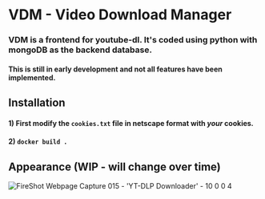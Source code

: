 # VDM - Video Download Manager

### VDM is a frontend for youtube-dl. It's coded using python with mongoDB as the backend database.

#### This is still in early development and not all features have been implemented.

## Installation

#### 1) First modify the `cookies.txt` file in netscape format with *your* cookies.

#### 2) ` docker build . `

## Appearance (WIP - will change over time)

![FireShot Webpage Capture 015 - 'YT-DLP Downloader' - 10 0 0 4](https://github.com/samstarnes/vdm/assets/19420604/b28d7f02-2a88-4eb3-8361-825a3bf1ff4b)

